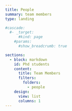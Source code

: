 ```yaml
---
title: People
summary: team members
type: landing

#cascade:
  #- _target:
      #kind: page
    #params:
      #show_breadcrumb: true

sections:
  - block: markdown
    id: Phd students
    content:
      title: Team Members
      filters:
        folders:
          - people
    design:
      view: list
      columns: 1
---
```

